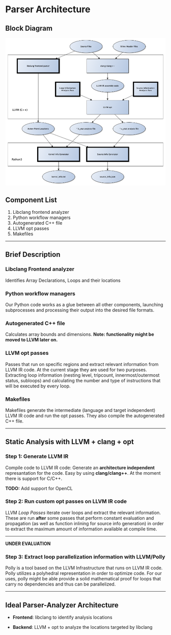 # Parser Architecture

## Block Diagram

![Failed to load image](ParserArchitecture.png "LLVM Analysis Architecture")

## Component List
1. Libclang frontend analyzer
1. Python workflow managers
1. Autogenerated C++ file
1. LLVM opt passes
1. Makefiles
---
## Brief Description


### Libclang Frontend analyzer
Identifies Array Declarations, Loops and their locations

### Python workflow managers
Our Python code works as a glue between all other components, launching subprocesses and processing their output into the desired file formats.

### Autogenerated C++ file
Calculates array bounds and dimensions. **Note: functionality might be moved to LLVM later on.**

### LLVM opt passes
Passes that run on specific regions and extract relevant information from LLVM IR code. At the current stage they are used for two purposes. Extracting loop information (nesting level, tripcount, innermost/outermost status, subloops) and calculating the number and type of instructions that will be executed by every loop.

### Makefiles
Makefiles generate the intermediate (language and target independent) LLVM IR code and run the opt passes. They also compile the autogenerated C++ file.

---
## Static Analysis with LLVM + clang + opt

### Step 1: Generate LLVM IR
Compile code to LLVM IR code: Generate an **architecture independent** represantation for the code. Easy by using **clang/clang++**. At the moment there is support for C/C++.

**TODO:** Add support for OpenCL

### Step 2: Run custom opt passes on LLVM IR code
LLVM *Loop Passes* iterate over loops and extract the relevant information. These are run **after** some passes that perform constant evaluation and propagation (as well as function inlining for source info generation) in order to extract the maximum amount of information available at compile time.

---
**UNDER EVALUATION**

### Step 3: Extract loop parallelization information with LLVM/Polly

Polly is a tool based on the LLVM Infrastructure that runs on LLVM IR code. Polly utilizes a polyhedral representation in order to optimize code. For our uses, polly might be able provide a solid mathematical proof for loops that carry no dependencies and thus can be parallelized.

---

## Ideal Parser-Analyzer Architecture

- **Frontend**: libclang to identify analysis locations

- **Backend**: LLVM + opt to analyze the locations targeted by libclang







